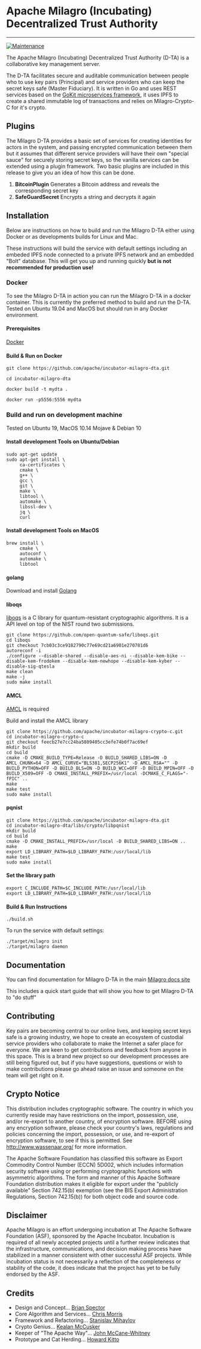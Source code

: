 <!--
    Licensed to the Apache Software Foundation (ASF) under one
    or more contributor license agreements.  See the NOTICE file
    distributed with this work for additional information
    regarding copyright ownership.  The ASF licenses this file
    to you under the Apache License, Version 2.0 (the
    "License"); you may not use this file except in compliance
    with the License.  You may obtain a copy of the License at

    http://www.apache.org/licenses/LICENSE-2.0

    Unless required by applicable law or agreed to in writing,
    software distributed under the License is distributed on an
    "AS IS" BASIS, WITHOUT WARRANTIES OR CONDITIONS OF ANY
    KIND, either express or implied.  See the License for the
    specific language governing permissions and limitations
    under the License.
-->

# Apache Milagro (Incubating) Decentralized Trust Authority
---
[![Maintenance](https://img.shields.io/badge/Maintained%3F-yes-green.svg)](https://github.com/apache/incubator-milagro-dta/graphs/commit-activity)

The Apache Milagro (Incubating) Decentralized Trust Authority (D-TA) is a collaborative key management server. 

The D-TA facilitates secure and auditable communication between people who to use key pairs (Principal) and service providers who can keep the secret keys safe (Master Fiduciary). It is written in Go and uses REST services based on the [GoKit microservices framework](https://gokit.io), it uses IPFS to create a shared immutable log of transactions and relies on Milagro-Crypto-C for it's crypto.

## Plugins
The Milagro D-TA provides a basic set of services for creating identities for actors in the system, and passing encrypted communication between them but it assumes that different service providers will have their own "special sauce" for securely storing secret keys, so the vanilla services can be extended using a plugin framework. Two basic plugins are included in this release to give you an idea of how this can be done.
1. **BitcoinPlugin**  Generates a Bitcoin address and reveals the corresponding secret key
2. **SafeGuardSecret** Encrypts a string and decrypts it again

## Installation
Below are instructions on how to build and run the Milagro D-TA either using Docker or as developments builds for Linux and Mac.

These instructions will build the service with default settings including an embeded IPFS node connected to a private IPFS network and an embedded "Bolt" database. This will get you up and running quickly **but is not recommended for production use!**

### Docker
To see the Milagro D-TA in action you can run the Milagro D-TA in a docker container.  This is currently the preferred method to build and run the D-TA.  Tested on Ubuntu 19.04 and MacOS but should run in any Docker environment.

#### Prerequisites
[Docker](https://www.docker.com/)

#### Build & Run on Docker
```
git clone https://github.com/apache/incubator-milagro-dta.git

cd incubator-milagro-dta

docker build -t mydta .

docker run -p5556:5556 mydta
```

### Build and run on development machine
Tested on Ubuntu 19, MacOS 10.14 Mojave & Debian 10

#### Install development Tools on Ubuntu/Debian
```
sudo apt-get update
sudo apt-get install \
     ca-certificates \
     cmake \
     g++ \
     gcc \
     git \
     make \
     libtool \
     automake \
     libssl-dev \
     jq \
     curl
```

#### Install development Tools on MacOS
```
brew install \
     cmake \
     autoconf \
     automake \
     libtool 
```

#### golang

Download and install [Golang](https://golang.org/dl/)

#### liboqs

[liboqs](https://github.com/open-quantum-safe/liboqs) is a C library for
quantum-resistant cryptographic algorithms. It is a API level on top of the
NIST round two submissions.

```
git clone https://github.com/open-quantum-safe/liboqs.git
cd liboqs
git checkout 7cb03c3ce9182790c77e69cd21a6901e270781d6 
autoreconf -i
./configure --disable-shared --disable-aes-ni --disable-kem-bike --disable-kem-frodokem --disable-kem-newhope --disable-kem-kyber --disable-sig-qtesla 
make clean
make -j
sudo make install
```

#### AMCL

[AMCL](https://github.com/apache/incubator-milagro-crypto-c) is required

Build and install the AMCL library

```
git clone https://github.com/apache/incubator-milagro-crypto-c.git
cd incubator-milagro-crypto-c
git checkout feecb27e7cc24ba5809405cc3efe74b0f7ac69ef
mkdir build
cd build
cmake -D CMAKE_BUILD_TYPE=Release -D BUILD_SHARED_LIBS=ON -D AMCL_CHUNK=64 -D AMCL_CURVE="BLS381,SECP256K1" -D AMCL_RSA="" -D BUILD_PYTHON=OFF -D BUILD_BLS=ON -D BUILD_WCC=OFF -D BUILD_MPIN=OFF -D BUILD_X509=OFF -D CMAKE_INSTALL_PREFIX=/usr/local -DCMAKE_C_FLAGS="-fPIC" ..
make
make test
sudo make install
```

#### pqnist

```
git clone https://github.com/apache/incubator-milagro-dta.git
cd incubator-milagro-dta/libs/crypto/libpqnist
mkdir build
cd build
cmake -D CMAKE_INSTALL_PREFIX=/usr/local -D BUILD_SHARED_LIBS=ON ..
make
export LD_LIBRARY_PATH=$LD_LIBRARY_PATH:/usr/local/lib
make test
sudo make install
```


#### Set the library path
```
export C_INCLUDE_PATH=$C_INCLUDE_PATH:/usr/local/lib
export LD_LIBRARY_PATH=$LD_LIBRARY_PATH:/usr/local/lib
```

#### Build & Run Instructions
```
./build.sh
```

To run the service with default settings:

```
./target/milagro init
./target/milagro daemon 
```


## Documentation

You can find documentation for Milagro D-TA in the main [Milagro docs site](https://milagro.apache.org/) 

This includes a quick start guide that will show you how to get Milagro D-TA to "do stuff"


## Contributing

 Key pairs are becoming central to our online lives, and keeping secret keys safe is a growing industry, we hope to create an ecosystem of custodial service providers who collaborate to make the Internet a safer place for everyone. We are keen to get contributions and feedback from anyone in this space. This is a brand new project so our development processes are still being figured out, but if you have suggestions, questions or wish to make contributions please go ahead raise an issue and someone on the team will get right on it.


## Crypto Notice

This distribution includes cryptographic software. The country in which you
currently reside may have restrictions on the import, possession, use, and/or
re-export to another country, of encryption software. BEFORE using any
encryption software, please check your country's laws, regulations and
policies concerning the import, possession, or use, and re-export of encryption
software, to see if this is permitted. See <http://www.wassenaar.org/> for
more information.

The Apache Software Foundation has classified this software as Export Commodity
Control Number (ECCN) 5D002, which includes information security software using
or performing cryptographic functions with asymmetric algorithms. The form and
manner of this Apache Software Foundation distribution makes it eligible for
export under the "publicly available" Section 742.15(b) exemption (see the BIS
Export Administration Regulations, Section 742.15(b)) for both object code and
source code.


## Disclaimer

Apache Milagro is an effort undergoing incubation at The Apache Software Foundation (ASF), sponsored by the Apache Incubator. Incubation is required of all newly accepted projects until a further review indicates that the infrastructure, communications, and decision making process have stabilized in a manner consistent with other successful ASF projects. While incubation status is not necessarily a reflection of the completeness or stability of the code, it does indicate that the project has yet to be fully endorsed by the ASF.

## Credits

* Design and Concept... [Brian Spector](https://github.com/spector-in-london)
* Core Algorithm and Services... [Chris Morris](https://github.com/fluidjax)
* Framework and Refactoring... [Stanislav Mihaylov](https://github.com/smihaylov)
* Crypto Genius... [Kealan McCusker](https://github.com/kealan)
* Keeper of "The Apache Way"... [John McCane-Whitney](https://github.com/johnmcw)
* Prototype and Cat Herding... [Howard Kitto](https://github.com/howardkitto)
